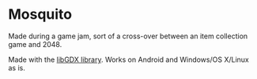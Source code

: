 # Mosquito
Made during a game jam, sort of a cross-over between an item collection game and 2048.

Made with the [libGDX library](https://libgdx.badlogicgames.com).
Works on Android and Windows/OS X/Linux as is.
